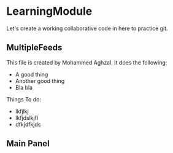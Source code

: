 # LearningModule

Let's create a working collaborative code in here to practice git. 

## MultipleFeeds
This file is created by Mohammed Aghzal. It does the following:
* A good thing
* Another good thing
* Bla bla

Things To do:
* lkfjlkj
* lkfjdslkjfl
* dfkjdfkjds

## Main Panel
